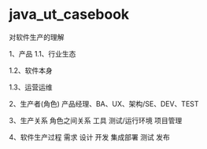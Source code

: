 # java_ut_casebook

对软件生产的理解

1、产品
   1.1、行业生态
   
   1.2、软件本身
   
   1.3、运营运维

2、生产者(角色)
   产品经理、BA、UX、架构/SE、DEV、TEST
   
3、生产关系
   角色之间关系
   工具
   测试/运行环境
   项目管理

4、软件生产过程
   需求
   设计
   开发
   集成部署
   测试
   发布
